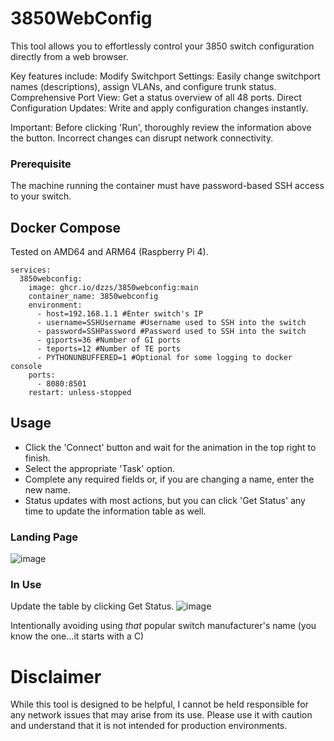 # 3850WebConfig

This tool allows you to effortlessly control your 3850 switch configuration directly from a web browser. 

Key features include:
Modify Switchport Settings: Easily change switchport names (descriptions), assign VLANs, and configure trunk status.
Comprehensive Port View: Get a status overview of all 48 ports.
Direct Configuration Updates: Write and apply configuration changes instantly.

Important:
Before clicking 'Run', thoroughly review the information above the button. Incorrect changes can disrupt network connectivity.

### Prerequisite
The machine running the container must have password-based SSH access to your switch.

## Docker Compose
Tested on AMD64 and ARM64 (Raspberry Pi 4).
```
services:
  3850webconfig:
    image: ghcr.io/dzzs/3850webconfig:main
    container_name: 3850webconfig
    environment:
      - host=192.168.1.1 #Enter switch's IP
      - username=SSHUsername #Username used to SSH into the switch
      - password=SSHPassword #Password used to SSH into the switch
      - giports=36 #Number of GI ports
      - teports=12 #Number of TE ports
      - PYTHONUNBUFFERED=1 #Optional for some logging to docker console
    ports:
      - 8080:8501  
    restart: unless-stopped
```

## Usage
- Click the 'Connect' button and wait for the animation in the top right to finish.
- Select the appropriate 'Task' option.
- Complete any required fields or, if you are changing a name, enter the new name.
- Status updates with most actions, but you can click 'Get Status' any time to update the information table as well.

### Landing Page
![image](https://github.com/Dzzs/3850WebConfig/assets/11656216/9fa70bea-0082-4001-a36a-461c491197c2)

### In Use
Update the table by clicking Get Status.
![image](https://github.com/Dzzs/3850WebConfig/assets/11656216/2b5e4516-2f5c-4371-bf1d-8f007bf047ee)


Intentionally avoiding using *that* popular switch manufacturer's name (you know the one...it starts with a C)


# Disclaimer
While this tool is designed to be helpful, I cannot be held responsible for any network issues that may arise from its use. Please use it with caution and understand that it is not intended for production environments.

